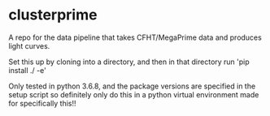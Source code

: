 # clusterprime
A repo for the data pipeline that takes CFHT/MegaPrime data and produces light curves.

Set this up by cloning into a directory, and then in that directory run 'pip install ./ -e'

Only tested in python 3.6.8, and the package versions are specified in the setup script so definitely only do this in a python virtual environment made for specifically this!!